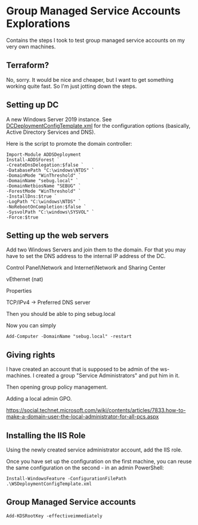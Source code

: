 # Group Managed Service Accounts Explorations
Contains the steps I took to test group managed service accounts on my very own machines.

## Terraform?
No, sorry. It would be nice and cheaper, but I want to get something working
quite fast. So I'm just jotting down the steps.

## Setting up DC
A new Windows Server 2019 instance. See [DCDeploymentConfigTemplate.xml](DCDeploymentConfigTemplate.xml) for the configuration options (basically, Active Directory Services and DNS).

Here is the script to promote the domain controller:

	Import-Module ADDSDeployment
	Install-ADDSForest `
	-CreateDnsDelegation:$false `
	-DatabasePath "C:\windows\NTDS" `
	-DomainMode "WinThreshold" `
	-DomainName "sebug.local" `
	-DomainNetbiosName "SEBUG" `
	-ForestMode "WinThreshold" `
	-InstallDns:$true `
	-LogPath "C:\windows\NTDS" `
	-NoRebootOnCompletion:$false `
	-SysvolPath "C:\windows\SYSVOL" `
	-Force:$true

## Setting up the web servers
Add two Windows Servers and join them to the domain. For that you may have to set the DNS address to the internal IP address of the DC.

Control Panel\Network and Internet\Network and Sharing Center

vEthernet (nat)

Properties

TCP/IPv4 -> Preferred DNS server


Then you should be able to ping sebug.local

Now you can simply

	Add-Computer -DomainName "sebug.local" -restart

## Giving rights
I have created an account that is supposed to be admin of the ws-machines. I
created a group "Service Administrators" and put him in it.

Then opening group policy management.

Adding a local admin GPO.

https://social.technet.microsoft.com/wiki/contents/articles/7833.how-to-make-a-domain-user-the-local-administrator-for-all-pcs.aspx

## Installing the IIS Role
Using the newly created service administrator account, add the IIS role.

Once you have set up the configuration on the first machine, you can reuse the same configuration on the second - in an admin PowerShell:

	Install-WindowsFeature -ConfigurationFilePath .\WSDeploymentConfigTemplate.xml

## Group Managed Service accounts

	Add-KDSRootKey -effectiveimmediately

